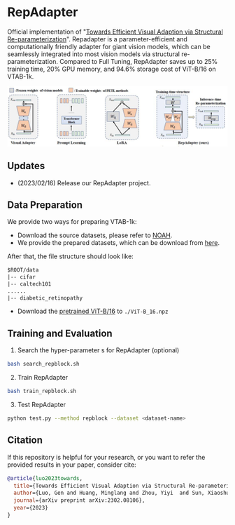 # RepAdapter

Official implementation of "[Towards Efficient Visual Adaption via Structural Re-parameterization](https://arxiv.org/pdf/2302.08106.pdf)".
Repadapter is a parameter-efficient and computationally friendly adapter for giant vision models, which can be seamlessly integrated into most
 vision models via structural re-parameterization. Compared to Full Tuning, RepAdapter saves up to 25% training time, 20% GPU memory, and 94.6% storage cost of ViT-B/16 on VTAB-1k.


<p align="center">
	<img src="./misc/RepAdapter.jpg" width="1000">
</p>

## Updates 
- (2023/02/16) Release our RepAdapter project.

## Data Preparation
We provide two ways for preparing VTAB-1k:
- Download the source datasets, please refer to [NOAH](https://github.com/ZhangYuanhan-AI/NOAH/#data-preparation).
- We provide the prepared datasets, which can be download from [here](https://1drv.ms/u/s!AmrFUyZ_lDVGinv8y53HX3_rLrpq?e=P5EN5G).

After that, the file structure should look like:
```
$ROOT/data
|-- cifar
|-- caltech101
......
|-- diabetic_retinopathy
```
 
- Download the [pretrained ViT-B/16](https://storage.googleapis.com/vit_models/imagenet21k/ViT-B_16.npz) to `./ViT-B_16.npz`

## Training and Evaluation
1. Search the hyper-parameter s for RepAdapter (optional)
```sh 
bash search_repblock.sh
``` 

2. Train RepAdapter
```sh 
bash train_repblock.sh
``` 

3. Test RepAdapter
```sh 
python test.py --method repblock --dataset <dataset-name> 
```
## Citation

If this repository is helpful for your research, or you want to refer the provided results in your paper, consider cite:
```BibTeX
@article{luo2023towards,
  title={Towards Efficient Visual Adaption via Structural Re-parameterization},
  author={Luo, Gen and Huang, Minglang and Zhou, Yiyi  and Sun, Xiaoshuai and Jiang, Guangnan and Wang, Zhiyu and Ji, Rongrong},
  journal={arXiv preprint arXiv:2302.08106},
  year={2023}
}
```
 
